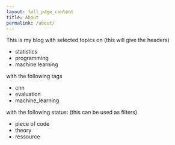 ```yaml
---
layout: full_page_content
title: About
permalink: /about/
---
```


This is my blog with selected topics on (this will give the headers) 
<!-- see navigation.yml -->
- statistics
- programming
- machine learning

with the following tags
<!-- see ./topics/YYYY-MM-DD-post-template.md -->
- cnn
- evaluation
- machine_learning


with the following status: (this can be used as filters)
- piece of code
- theory
- ressource


<!-- [CMMID nCov working group members]({% link groups/ncov-group.md %}) -->
